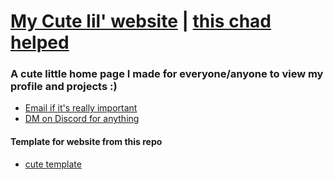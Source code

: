 # [My Cute lil' website](https://jpvinnie.github.io) | [this chad helped](https://sinearc.github.io)

### A cute little home page I made for everyone/anyone to view my profile and projects :)

* [Email if it's really important](mailto:JanPaul.Ramos@Protonmail.com)
* [DM on Discord for anything](https://discordapp.com/users/294518633541926912)

#### Template for website from this repo
* [cute template](https://github.com/learning-zone/website-templates/tree/master/3-col-portfolio) 
